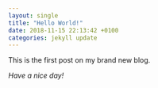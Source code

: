 ```yaml
---
layout: single
title: "Hello World!"
date: 2018-11-15 22:13:42 +0100
categories: jekyll update
---
```


This is the first post on my brand new blog.

_Have a nice day!_

